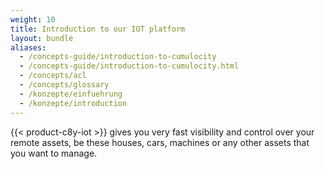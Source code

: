 ```yaml
---
weight: 10
title: Introduction to our IOT platform
layout: bundle
aliases:
  - /concepts-guide/introduction-to-cumulocity
  - /concepts-guide/introduction-to-cumulocity.html
  - /concepts/acl
  - /concepts/glossary
  - /konzepte/einfuehrung
  - /konzepte/introduction
---
```


{{< product-c8y-iot >}} gives you very fast visibility and control over your remote assets, be these houses, cars, machines or any other assets that you want to manage.
